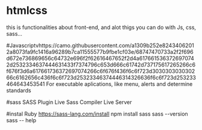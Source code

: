 # htmlcss
this is functionalities about front-end, and alot thigs you can do with Js, css, sass...

#Javascriptvhttps://camo.githubusercontent.com/a1309b252e82434062012a8073fa9fc1416a96289b7ca11555577b9fbe1cf03e/68747470733a2f2f696d672e736869656c64732e696f2f62616467652f2d4a6176615363726970742d2532334637444631433f7374796c653d666c61742d737175617265266c6f676f3d6a617661736372697074266c6f676f436f6c6f723d303030303030266c6162656c436f6c6f723d25323346374446314326636f6c6f723d253233464643453541
For executable aplications, like menu, alerts and determine standards

#sass
SASS Plugin
Live Sass Compiler
Live Server

#instal Ruby
https://sass-lang.com/install
npm install sass
sass --version
sass -- help
